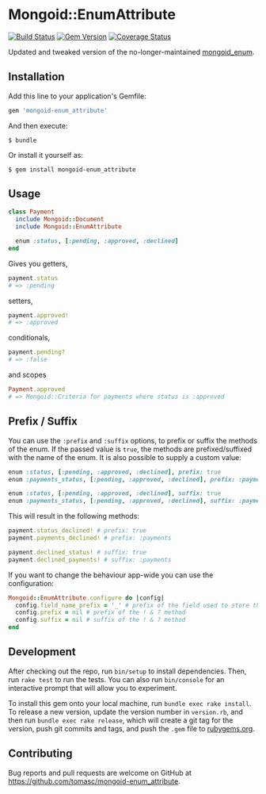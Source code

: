 # Mongoid::EnumAttribute

[![Build Status](https://travis-ci.org/tomasc/mongoid-enum_attribute.svg)](https://travis-ci.org/tomasc/mongoid-enum_attribute) [![Gem Version](https://badge.fury.io/rb/mongoid-enum_attribute.svg)](http://badge.fury.io/rb/mongoid-enum_attribute) [![Coverage Status](https://img.shields.io/coveralls/tomasc/mongoid-enum_attribute.svg)](https://coveralls.io/r/tomasc/mongoid-enum_attribute)

Updated and tweaked version of the no-longer-maintained [mongoid_enum](https://github.com/thetron/mongoid-enum).

## Installation

Add this line to your application's Gemfile:

```ruby
gem 'mongoid-enum_attribute'
```

And then execute:

    $ bundle

Or install it yourself as:

    $ gem install mongoid-enum_attribute

## Usage

```ruby
class Payment
  include Mongoid::Document
  include Mongoid::EnumAttribute

  enum :status, [:pending, :approved, :declined]
end
```

Gives you getters,

```ruby
payment.status
# => :pending
```

setters,

```ruby
payment.approved!
# => :approved
```

conditionals,

```ruby
payment.pending?
# => :false
```

and scopes

```ruby
Payment.approved
# => Mongoid::Criteria for payments where status is :approved
```

## Prefix / Suffix

You can use the `:prefix` and `:suffix` options, to prefix or suffix the methods
of the enum. If the passed value is `true`, the methods are prefixed/suffixed
with the name of the enum. It is also possible to supply a custom value:

```ruby
enum :status, [:pending, :approved, :declined], prefix: true
enum :payments_status, [:pending, :approved, :declined], prefix: :payments

enum :status, [:pending, :approved, :declined], suffix: true
enum :payments_status, [:pending, :approved, :declined], suffix: :payments
```

This will result in the following methods:

```ruby
payment.status_declined! # prefix: true
payment.payments_declined! # prefix: :payments

payment.declined_status! # suffix: true
payment.declined_payments! # suffix: :payments
```

If you want to change the behaviour app-wide you can use the configuration:

```ruby
Mongoid::EnumAttribute.configure do |config|
  config.field_name_prefix = '_' # prefix of the field used to store the values in database
  config.prefix = nil # prefix of the ! & ? method
  config.suffix = nil # suffix of the ! & ? method
end
```

## Development

After checking out the repo, run `bin/setup` to install dependencies. Then, run `rake test` to run the tests. You can also run `bin/console` for an interactive prompt that will allow you to experiment.

To install this gem onto your local machine, run `bundle exec rake install`. To release a new version, update the version number in `version.rb`, and then run `bundle exec rake release`, which will create a git tag for the version, push git commits and tags, and push the `.gem` file to [rubygems.org](https://rubygems.org).

## Contributing

Bug reports and pull requests are welcome on GitHub at https://github.com/tomasc/mongoid-enum_attribute.
